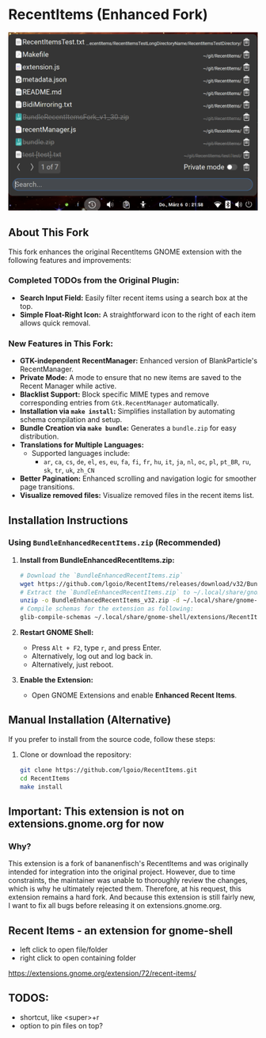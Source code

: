 # RecentItems (Enhanced Fork)
![RecentItems Enhanced Fork](RecentItems.png)

## About This Fork

This fork enhances the original RecentItems GNOME extension with the following features and improvements:

### Completed TODOs from the Original Plugin:
- **Search Input Field:** Easily filter recent items using a search box at the top.
- **Simple Float-Right Icon:** A straightforward icon to the right of each item allows quick removal.

### New Features in This Fork:
- **GTK-independent RecentManager:** Enhanced version of BlankParticle's RecentManager.
- **Private Mode:** A mode to ensure that no new items are saved to the Recent Manager while active.
- **Blacklist Support:** Block specific MIME types and remove corresponding entries from `Gtk.RecentManager` automatically.
- **Installation via `make install`:** Simplifies installation by automating schema compilation and setup.
- **Bundle Creation via `make bundle`:** Generates a `bundle.zip` for easy distribution.
- **Translations for Multiple Languages:** 
  - Supported languages include:
    - `ar`, `ca`, `cs`, `de`, `el`, `es`, `eu`, `fa`, `fi`, `fr`, `hu`, `it`, `ja`, `nl`, `oc`, `pl`, `pt_BR`, `ru`, `sk`, `tr`, `uk`, `zh_CN`
- **Better Pagination:** Enhanced scrolling and navigation logic for smoother page transitions.
- **Visualize removed files:** Visualize removed files in the recent items list.


## Installation Instructions

### Using `BundleEnhancedRecentItems.zip` (Recommended)

1. **Install from BundleEnhancedRecentItems.zip:**
   ```bash
   # Download the `BundleEnhancedRecentItems.zip`
   wget https://github.com/lgoio/RecentItems/releases/download/v32/BundleEnhancedRecentItems_v32.zip
   # Extract the `BundleEnhancedRecentItems.zip` to ~/.local/share/gnome-shell/extensions/RecentItems@lgo.io
   unzip -o BundleEnhancedRecentItems_v32.zip -d ~/.local/share/gnome-shell/extensions/RecentItems@lgo.io
   # Compile schemas for the extension as following:
   glib-compile-schemas ~/.local/share/gnome-shell/extensions/RecentItems@lgo.io/schemas
   ```

2. **Restart GNOME Shell:**
   - Press `Alt + F2`, type `r`, and press Enter.
   - Alternatively, log out and log back in.
   - Alternatively, just reboot.

3. **Enable the Extension:**
   - Open GNOME Extensions and enable **Enhanced Recent Items**.

## Manual Installation (Alternative)

If you prefer to install from the source code, follow these steps:

1. Clone or download the repository:
   ```bash
   git clone https://github.com/lgoio/RecentItems.git
   cd RecentItems
   make install

## Important: This extension is not on extensions.gnome.org for now

### Why?

This extension is a fork of bananenfisch's RecentItems and was originally intended for integration into the original project.
However, due to time constraints, the maintainer was unable to thoroughly review the changes,
which is why he ultimately rejected them.
Therefore, at his request, this extension remains a hard fork.
And because this extension is still fairly new, I want to fix all bugs before releasing it on extensions.gnome.org.

## Recent Items - an extension for gnome-shell

- left click to open file/folder
- right click to open containing folder

<https://extensions.gnome.org/extension/72/recent-items/>

## TODOS:

- shortcut, like \<super\>+r
- option to pin files on top?
